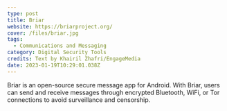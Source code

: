 ```yaml
---
type: post
title: Briar
website: https://briarproject.org/
cover: /files/briar.jpg
tags:
  - Communications and Messaging
category: Digital Security Tools
credits: Text by Khairil Zhafri/EngageMedia
date: 2023-01-19T10:29:01.038Z
---
```

Briar is an open-source secure message app for Android. With Briar, users can send and receive messages through encrypted Bluetooth, WiFi, or Tor connections to avoid surveillance and censorship.